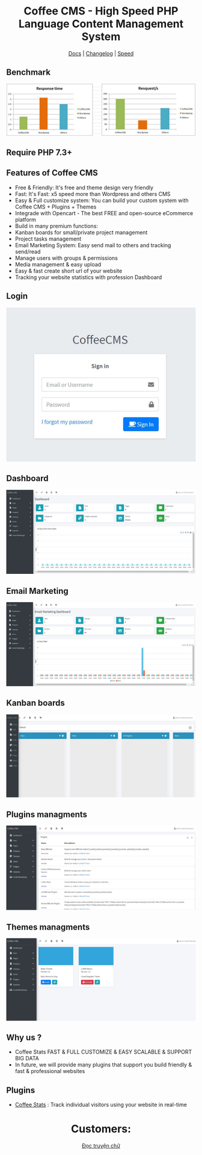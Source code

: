 <div align="center">

<h1>Coffee CMS - High Speed PHP Language Content Management System</h1>

[Docs](https://github.com/coffeecms/cms/blob/main/doc/docs.md) |
[Changelog](https://github.com/coffeecms/cms/blob/main/CHANGELOG.md) |
[Speed](https://github.com/coffeecms/cms/blob/main/speed.md)
</div>

## Benchmark
<img src="https://raw.githubusercontent.com/coffeecms/cms/main/benchmark.JPG">

## Require PHP 7.3+

## Features of Coffee CMS
- Free & Friendly: It's free and theme design very friendly
- Fast: It's Fast: x5 speed more than Wordpress and others CMS 
- Easy & Full customize system: You can build your custom system with Coffee CMS + Plugins + Themes
- Integrade with Opencart - The best FREE and open-source eCommerce platform
- Build in many premium functions: 
- Kanban boards for small/private project management
- Project tasks management
- Email Marketing System: Easy send mail to others and tracking send/read
- Manage users with groups & permissions
- Media management & easy upload
- Easy & fast create short url of your website
- Tracking your website statistics with profession Dashboard

## Login
<img src="https://raw.githubusercontent.com/coffeecms/cms/main/login.JPG">

## Dashboard
<img src="https://raw.githubusercontent.com/coffeecms/cms/main/dashboard.JPG">

## Email Marketing
<img src="https://raw.githubusercontent.com/coffeecms/cms/main/email_marketing.JPG">

## Kanban boards
<img src="https://raw.githubusercontent.com/coffeecms/cms/main/kanban.JPG">

## Plugins managments
<img src="https://raw.githubusercontent.com/coffeecms/cms/main/plugins.JPG">

## Themes managments
<img src="https://raw.githubusercontent.com/coffeecms/cms/main/themes.JPG">

## Why us ?
- Coffee Stats FAST & FULL CUSTOMIZE & EASY SCALABLE & SUPPORT BIG DATA
- In future, we will provide many plugins that support you build friendly & fast & professional websites


## Plugins
- [Coffee Stats](https://github.com/coffeecms/coffeestats) : Track individual visitors using your website in real-time

<div align="center">

<h1>Customers:</h1>

[Đọc truyện chữ](https://truyenchuhub.com/) 
</div>

